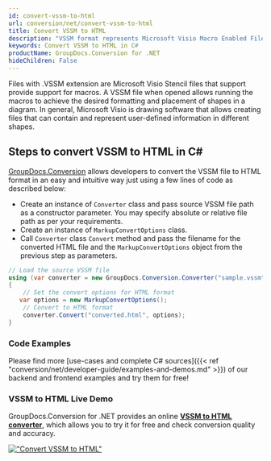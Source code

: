 ```yaml
---
id: convert-vssm-to-html
url: conversion/net/convert-vssm-to-html
title: Convert VSSM to HTML
description: "VSSM format represents Microsoft Visio Macro Enabled File Format with .vssm extension. Learn how to convert VSSM to HTML file programmatically in C# language using GroupDocs.Conversion for .NET library."
keywords: Convert VSSM to HTML in C#
productName: GroupDocs.Conversion for .NET
hideChildren: False
---
```


Files with .VSSM extension are Microsoft Visio Stencil files that support provide support for macros. A VSSM file when opened allows running the macros to achieve the desired formatting and placement of shapes in a diagram. In general, Microsoft Visio is drawing software that allows creating files that can contain and represent user-defined information in different shapes.

## Steps to convert VSSM to HTML in C#

[GroupDocs.Conversion](https://products.groupdocs.com/conversion/net) allows developers to convert the VSSM file to HTML format in an easy and intuitive way just using a few lines of code as described below:

* Create an instance of `Converter` class and pass source VSSM file path as a constructor parameter. You may specify absolute or relative file path as per your requirements. 
* Create an instance of `MarkupConvertOptions` class.
* Call `Converter` class `Convert` method and pass the filename for the converted HTML file and the `MarkupConvertOptions` object from the previous step as parameters.

```csharp
// Load the source VSSM file
using (var converter = new GroupDocs.Conversion.Converter("sample.vssm"))
{
    // Set the convert options for HTML format
   var options = new MarkupConvertOptions();
    // Convert to HTML format
    converter.Convert("converted.html", options);
}
```

### Code Examples

Please find more [use-cases and complete C# sources]({{< ref "conversion/net/developer-guide/examples-and-demos.md" >}}) of our backend and frontend examples and try them for free!

### VSSM to HTML Live Demo

GroupDocs.Conversion for .NET provides an online [**VSSM to HTML converter**](https://products.groupdocs.app/conversion/vssm-to-html), which allows you to try it for free and check conversion quality and accuracy.

[!["Convert VSSM to HTML"](conversion/net/images/convert-to-html/convert-vssm-to-html.png)](https://products.groupdocs.app/conversion/vssm-to-html)
